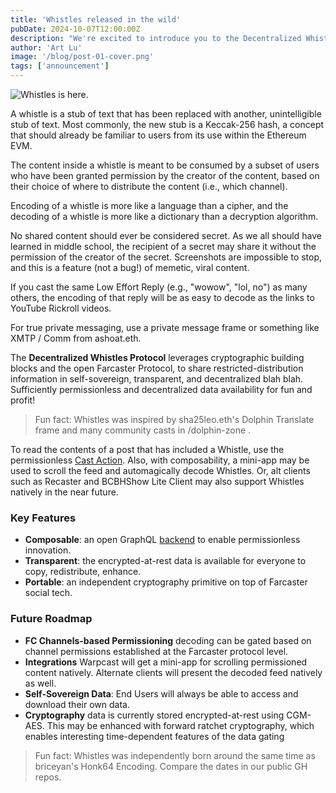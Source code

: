```yaml
---
title: 'Whistles released in the wild'
pubDate: 2024-10-07T12:00:00Z
description: "We're excited to introduce you to the Decentralized Whistles Protocol a..."
author: 'Art Lu'
image: '/blog/post-01-cover.png'
tags: ['announcement']
---
```


![Whistles is here.](/blog/post-01.png)

A whistle is a stub of text that has been replaced with another, unintelligible stub of text. Most commonly, the new stub is a Keccak-256 hash, a concept that  should already be familiar to users from its use within the Ethereum EVM.

The content inside a whistle is meant to be consumed by a subset of users who have been granted permission by the creator of the content, based on their choice of where to distribute the content (i.e., which channel).

Encoding of a whistle is more like a language than a cipher, and the decoding of a whistle is more like a dictionary than a decryption algorithm.

No shared content should ever be considered secret. As we all should have learned in middle school, the recipient of a secret may share it without the permission of the creator of the secret. Screenshots are impossible to stop, and this is a feature (not a bug!) of memetic, viral content.

If you cast the same Low Effort Reply (e.g., "wowow", "lol, no") as many others, the encoding of that reply will be as easy to decode as the links to YouTube Rickroll videos.

For true private messaging, use a private message frame or something like XMTP / Comm from ashoat.eth.

The <strong>Decentralized Whistles Protocol</strong> leverages cryptographic building blocks and the open Farcaster Protocol, to share restricted-distribution information in self-sovereign, transparent, and decentralized blah blah. Sufficiently permissionless and decentralized data availability for fun and profit!

> Fun fact: Whistles was inspired by sha25leo.eth's Dolphin Translate frame and many community casts in /dolphin-zone .

To read the contents of a post that has included a Whistle, use the permissionless [Cast Action](https://warpcast.com/~/add-cast-action?url=https%3A%2F%2Fkeccak256-composer-action.artlu.workers.dev%2Fcast-action). Also, with composability, a mini-app may be used to scroll the feed and automagically decode Whistles. Or, alt clients such as Recaster and BCBHShow Lite Client may also support Whistles natively in the near future.

### Key Features

- **Composable**: an open GraphQL [backend](https://yoga-whistles.artlu.workers.dev/graphql) to enable permissionless innovation.
- **Transparent**: the encrypted-at-rest data is available for everyone to copy, redistribute, enhance.
- **Portable**: an independent cryptography primitive on top of Farcaster social tech.

### Future Roadmap

- **FC Channels-based Permissioning** decoding can be gated based on channel permissions established at the Farcaster protocol level.
- **Integrations** Warpcast will get a mini-app for scrolling permissioned content natively. Alternate clients will present the decoded feed natively as well.
- **Self-Sovereign Data**: End Users will always be able to access and download their own data.
- **Cryptography** data is currently stored encrypted-at-rest using CGM-AES. This may be enhanced with forward ratchet cryptography, which enables interesting time-dependent features of the data gating

> Fun fact: Whistles was independently born around the same time as briceyan's Honk64 Encoding. Compare the dates in our public GH repos.
